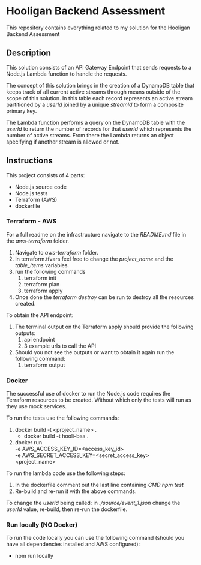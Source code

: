 # Hooligan Backend Assessment

This repository contains everything related to my solution for the Hooligan Backend Assessment

## Description

This solution consists of an API Gateway Endpoint that sends requests to a Node.js Lambda function to handle the requests. 

The concept of this solution brings in the creation of a DynamoDB table that keeps track of all current active streams through means outside of the scope of this solution. 
In this table each record represents an active stream partitioned by a *userId* joined by a unique *streamId* to form a composite primary key.

The Lambda function performs a query on the DynamoDB table with the *userId* to return the number of records for that *userId* which represents the number of active streams. From there the Lambda returns an object specifying if another stream is allowed or not. 

## Instructions

This project consists of 4 parts:

* Node.js source code
* Node.js tests
* Terraform (AWS)
* dockerfile

### Terraform - AWS

For a full readme on the infrastructure navigate to the *README.md* file in the *aws-terraform* folder.

1. Navigate to *aws-terraform* folder.
2. In terraform.tfvars feel free to change the *project_name* and the *table_items* variables.
3. run the following commands
   1. terraform init
   2. terraform plan
   3. terraform apply
5. Once done the *terraform destroy* can be run to destroy all the resources created. 

To obtain the API endpoint:

1. The terminal output on the Terraform apply should provide the following outputs:
   1. api endpoint
   2. 3 example urls to call the API
2. Should you not see the outputs or want to obtain it again run the following command:
   1. terraform output

### Docker

The successful use of docker to run the Node.js code requires the Terraform resources to be created. Without which only the tests will run as they use mock services.

To run the tests use the following commands:
1. docker build -t <project_name> . 
   - docker build -t hooli-baa .  
2. docker run \
-e AWS_ACCESS_KEY_ID=<access_key_id> \
-e AWS_SECRET_ACCESS_KEY=<secret_access_key> \
<project_name>

To run the lambda code use the following steps:
1. In the dockerfile comment out the last line containing *CMD npm test*
2. Re-build and re-run it with the above commands.

To change the *userId* being called: in *./source/event_1.json* change the *userId* value, re-build, then re-run the dockerfile. 

### Run locally (NO Docker)

To run the code locally you can use the following command (should you have all dependencies installed and AWS configured):
* npm run locally